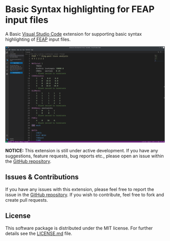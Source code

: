 # Basic Syntax highlighting for FEAP input files

A Basic [Visual Studio Code](https://code.visualstudio.com/) extension for supporting basic syntax highlighting of [FEAP](http://projects.ce.berkeley.edu/feap/) input files.

![](./images/example_1.png)

**NOTICE:** This extension is still under active development. If you have any suggestions, feature requests, bug reports etc., please open an issue within the [GitHub repository](https://github.com/llamm-de/vs-code-feap.git).

## Issues & Contributions
If you have any issues with this extension, please feel free to report the issue in the [GitHub repository](https://github.com/llamm-de/vs-code-feap.git). If you wish to contribute, feel free to fork and create pull requests.

## License
This software package is distributed under the MIT license. For further details see the [LICENSE.md](LICENSE.md) file.
